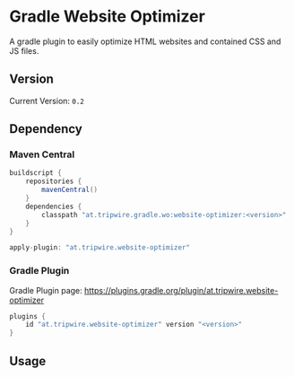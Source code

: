 # Gradle Website Optimizer
A gradle plugin to easily optimize HTML websites and contained CSS and JS files.

## Version

Current Version: `0.2`

## Dependency

### Maven Central

```groovy
buildscript {
    repositories {
        mavenCentral()
    }
    dependencies {
        classpath "at.tripwire.gradle.wo:website-optimizer:<version>"
    }
}

apply-plugin: "at.tripwire.website-optimizer"
```

### Gradle Plugin

Gradle Plugin page: https://plugins.gradle.org/plugin/at.tripwire.website-optimizer

```groovy
plugins {
	id "at.tripwire.website-optimizer" version "<version>"
}
```

## Usage

